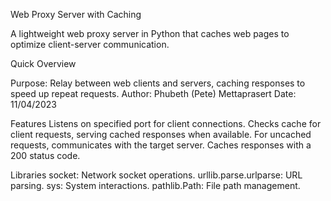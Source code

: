 Web Proxy Server with Caching

A lightweight web proxy server in Python that caches web pages to optimize client-server communication.

Quick Overview

Purpose: Relay between web clients and servers, caching responses to speed up repeat requests.
Author: Phubeth (Pete) Mettaprasert
Date: 11/04/2023



Features
Listens on specified port for client connections.
Checks cache for client requests, serving cached responses when available.
For uncached requests, communicates with the target server.
Caches responses with a 200 status code.


Libraries
socket: Network socket operations.
urllib.parse.urlparse: URL parsing.
sys: System interactions.
pathlib.Path: File path management.


